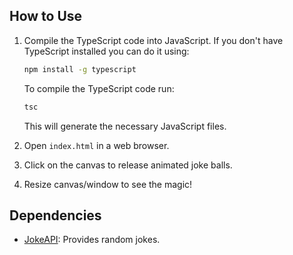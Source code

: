 ## How to Use

1. Compile the TypeScript code into JavaScript. If you don't have TypeScript installed you can do it using:

   ```bash
   npm install -g typescript
   ```

   To compile the TypeScript code run:

   ```bash
   tsc
   ```

   This will generate the necessary JavaScript files.

2. Open `index.html` in a web browser.
3. Click on the canvas to release animated joke balls.
4. Resize canvas/window to see the magic!

## Dependencies

- [JokeAPI](https://v2.jokeapi.dev/): Provides random jokes.
